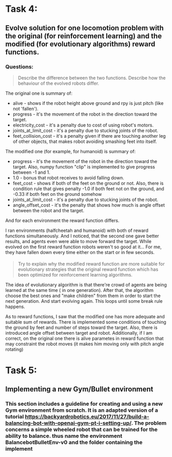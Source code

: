 # Task 4: 
## Evolve solution for one locomotion problem with the original (for reinforcement learning) and the modified (for evolutionary algorithms) reward functions.

### Questions: 
> Describe the difference between the two functions. Describe how the behaviour of the evolved robots differ.

The original one is summary of: 
* alive - shows if the robot height above ground and rpy is just pitch (like not 'fallen').
* progress - it's the movement of the robot in the direction toward the target. 
* electricity_cost -  it's a penalty due to cost of using robot's motors.
* joints_at_limit_cost - it's a penalty due to stucking joints of the robot. 
* feet_collision_cost - it's a penalty given if there are touching another leg of other objects, that makes robot avoiding smashing feet into itself.

The modified one (for example, for humanoid) is summary of: 
* progress - it's the movement of the robot in the direction toward the target. Also, numpy function "clip" is implemented to give progress between -1 and 1.
* 1.0 - bonus that robot receives to avoid falling down.
* feet_cost - shows if both of the feet on the ground or not. Also, there is condition rule that gives penalty -1.0 if both feet not on the ground, and -0.33 if both feet on the ground somehow
* joints_at_limit_cost - it's a penalty due to stucking joints of the robot. 
* angle_offset_cost - it's the penalty that shows how much is angle offset between the robot and the target.

And for each environment the reward function differs.

I ran environments (halfcheetah and humanoid) with both of reward functions simultaneously. And I noticed, that the second one gave better results, and agents even were able to move forward the target. While evolved on the first reward function robots weren't so good at it... For me, they have fallen down every time either on the start or in few seconds.

#### 

> Try to explain why the modified reward function are more suitable for evolutionary strategies that the original reward function which has been optimized for reinforcement learning algorithms. 

The idea of evolutionary algorithm is that there're crowd of agents are being learned at the same time ( in one generation). After that, the algorithm choose the best ones and "make children" from them in order to start the next generation. And start evolving again. This loops until some break rule happens.

As to reward functions, I saw that the modified one has more adequate and suitable sum of rewards. There is implemented some conditions of touching the ground by feet and number of steps toward the target. Also, there is introduced angle offset between target and robot. Additionally, if I am correct, on the original one there is alive parametes in reward function that may constraint the robot moves (it makes him moving only with pitch angle rotating)

# Task 5: 
## Implementing a new Gym/Bullet environment

### This section includes a guideline for creating and using a new Gym environment from scratch. It is an adapted version of a tutorial https://backyardrobotics.eu/2017/11/27/build-a-balancing-bot-with-openai-gym-pt-i-setting-up/. The problem concerns a simple wheeled robot that can be trained for the ability to balance. thus name the environment BalancebotBulletEnv-v0 and the folder containing the implement


